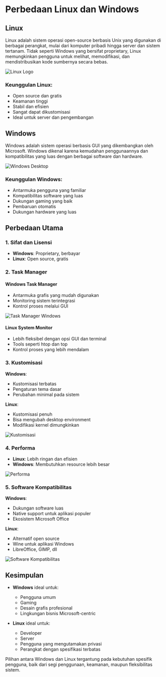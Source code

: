 # Perbedaan Linux dan Windows

## Linux
Linux adalah sistem operasi open-source berbasis Unix yang digunakan di berbagai perangkat, mulai dari komputer pribadi hingga server dan sistem tertanam. Tidak seperti Windows yang bersifat proprietary, Linux memungkinkan pengguna untuk melihat, memodifikasi, dan mendistribusikan kode sumbernya secara bebas.

![Linux Logo](/images/Linux-logo.jpg)


### Keunggulan Linux:
- Open source dan gratis
- Keamanan tinggi
- Stabil dan efisien
- Sangat dapat dikustomisasi
- Ideal untuk server dan pengembangan

## Windows
Windows adalah sistem operasi berbasis GUI yang dikembangkan oleh Microsoft. Windows dikenal karena kemudahan penggunaannya dan kompatibilitas yang luas dengan berbagai software dan hardware.

![Windows Desktop](https://raw.githubusercontent.com/user-attachments/assets/cf15a900-8b50-4d93-83a1-38663dcf7d3b)

### Keunggulan Windows:
- Antarmuka pengguna yang familiar
- Kompatibilitas software yang luas
- Dukungan gaming yang baik
- Pembaruan otomatis
- Dukungan hardware yang luas

## Perbedaan Utama

### 1. Sifat dan Lisensi
- **Windows**: Proprietary, berbayar
- **Linux**: Open source, gratis

### 2. Task Manager
#### Windows Task Manager
- Antarmuka grafis yang mudah digunakan
- Monitoring sistem terintegrasi
- Kontrol proses melalui GUI

![Task Manager Windows](https://raw.githubusercontent.com/user-attachments/assets/4a8a9ee1-4c88-4930-a2ac-56382cb9ec83)

#### Linux System Monitor
- Lebih fleksibel dengan opsi GUI dan terminal
- Tools seperti htop dan top
- Kontrol proses yang lebih mendalam

### 3. Kustomisasi
**Windows**:
- Kustomisasi terbatas
- Pengaturan tema dasar
- Perubahan minimal pada sistem

**Linux**:
- Kustomisasi penuh
- Bisa mengubah desktop environment
- Modifikasi kernel dimungkinkan

![Kustomisasi](https://raw.githubusercontent.com/user-attachments/assets/0bbb26d1-e763-4192-a61d-509ddf35c7f0)

### 4. Performa
- **Linux**: Lebih ringan dan efisien
- **Windows**: Membutuhkan resource lebih besar

![Performa](https://raw.githubusercontent.com/user-attachments/assets/f07b06a4-5946-4b78-bc6c-a582d948a0cf)

### 5. Software Kompatibilitas
**Windows**:
- Dukungan software luas
- Native support untuk aplikasi populer
- Ekosistem Microsoft Office

**Linux**:
- Alternatif open source
- Wine untuk aplikasi Windows
- LibreOffice, GIMP, dll

![Software Kompatibilitas](https://raw.githubusercontent.com/user-attachments/assets/d60a13e1-f72a-4d67-a047-b04205ceb6c3)

## Kesimpulan
- **Windows** ideal untuk:
  - Pengguna umum
  - Gaming
  - Desain grafis profesional
  - Lingkungan bisnis Microsoft-centric

- **Linux** ideal untuk:
  - Developer
  - Server
  - Pengguna yang mengutamakan privasi
  - Perangkat dengan spesifikasi terbatas

Pilihan antara Windows dan Linux tergantung pada kebutuhan spesifik pengguna, baik dari segi penggunaan, keamanan, maupun fleksibilitas sistem.
